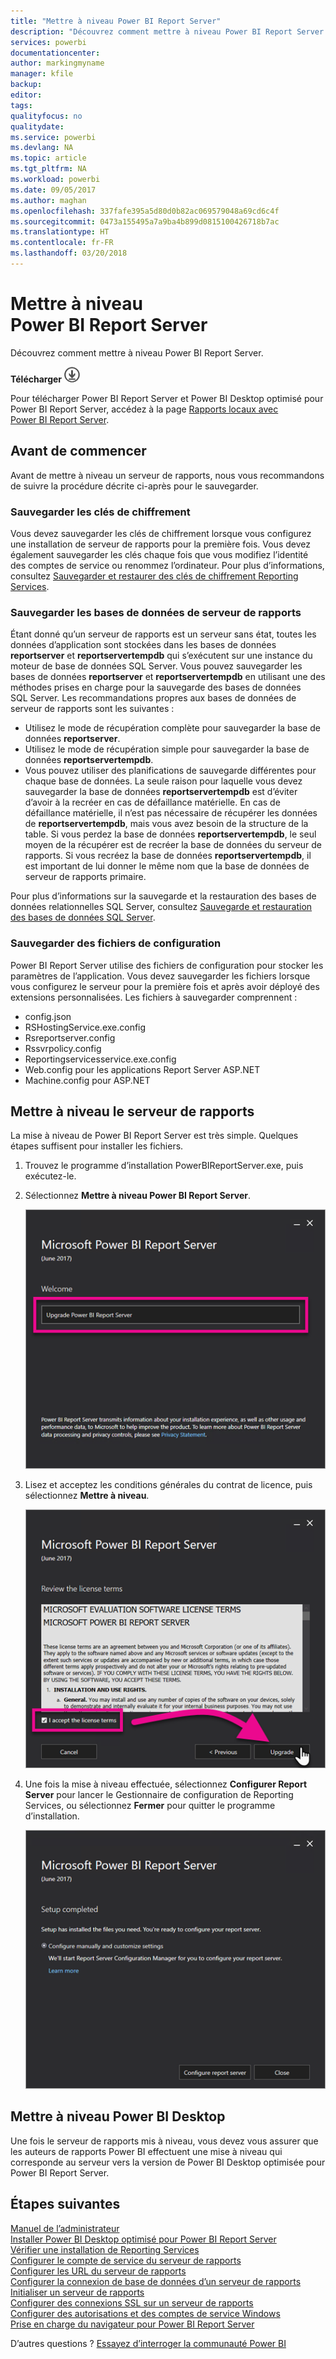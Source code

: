 ```yaml
---
title: "Mettre à niveau Power BI Report Server"
description: "Découvrez comment mettre à niveau Power BI Report Server."
services: powerbi
documentationcenter: 
author: markingmyname
manager: kfile
backup: 
editor: 
tags: 
qualityfocus: no
qualitydate: 
ms.service: powerbi
ms.devlang: NA
ms.topic: article
ms.tgt_pltfrm: NA
ms.workload: powerbi
ms.date: 09/05/2017
ms.author: maghan
ms.openlocfilehash: 337fafe395a5d80d0b82ac069579048a69cd6c4f
ms.sourcegitcommit: 0473a155495a7a9ba4b899d0815100426718b7ac
ms.translationtype: HT
ms.contentlocale: fr-FR
ms.lasthandoff: 03/20/2018
---
```

# <a name="upgrade-power-bi-report-server"></a>Mettre à niveau Power BI Report Server
Découvrez comment mettre à niveau Power BI Report Server.

 **Télécharger** ![télécharger](media/upgrade/download.png "télécharger")

Pour télécharger Power BI Report Server et Power BI Desktop optimisé pour Power BI Report Server, accédez à la page [Rapports locaux avec Power BI Report Server](https://powerbi.microsoft.com/report-server/).

## <a name="before-you-begin"></a>Avant de commencer
Avant de mettre à niveau un serveur de rapports, nous vous recommandons de suivre la procédure décrite ci-après pour le sauvegarder.

### <a name="backing-up-the-encryption-keys"></a>Sauvegarder les clés de chiffrement
Vous devez sauvegarder les clés de chiffrement lorsque vous configurez une installation de serveur de rapports pour la première fois. Vous devez également sauvegarder les clés chaque fois que vous modifiez l’identité des comptes de service ou renommez l’ordinateur. Pour plus d’informations, consultez [Sauvegarder et restaurer des clés de chiffrement Reporting Services](https://docs.microsoft.com/sql/reporting-services/install-windows/ssrs-encryption-keys-back-up-and-restore-encryption-keys).

### <a name="backing-up-the-report-server-databases"></a>Sauvegarder les bases de données de serveur de rapports
Étant donné qu’un serveur de rapports est un serveur sans état, toutes les données d’application sont stockées dans les bases de données **reportserver** et **reportservertempdb** qui s’exécutent sur une instance du moteur de base de données SQL Server. Vous pouvez sauvegarder les bases de données **reportserver** et **reportservertempdb** en utilisant une des méthodes prises en charge pour la sauvegarde des bases de données SQL Server. Les recommandations propres aux bases de données de serveur de rapports sont les suivantes :

* Utilisez le mode de récupération complète pour sauvegarder la base de données **reportserver**.
* Utilisez le mode de récupération simple pour sauvegarder la base de données **reportservertempdb**.
* Vous pouvez utiliser des planifications de sauvegarde différentes pour chaque base de données. La seule raison pour laquelle vous devez sauvegarder la base de données **reportservertempdb** est d’éviter d’avoir à la recréer en cas de défaillance matérielle. En cas de défaillance matérielle, il n’est pas nécessaire de récupérer les données de **reportservertempdb**, mais vous avez besoin de la structure de la table. Si vous perdez la base de données **reportservertempdb**, le seul moyen de la récupérer est de recréer la base de données du serveur de rapports. Si vous recréez la base de données **reportservertempdb**, il est important de lui donner le même nom que la base de données de serveur de rapports primaire.

Pour plus d’informations sur la sauvegarde et la restauration des bases de données relationnelles SQL Server, consultez [Sauvegarde et restauration des bases de données SQL Server](https://docs.microsoft.com/sql/relational-databases/backup-restore/back-up-and-restore-of-sql-server-databases).

### <a name="backing-up-the-configuration-files"></a>Sauvegarder des fichiers de configuration
Power BI Report Server utilise des fichiers de configuration pour stocker les paramètres de l’application. Vous devez sauvegarder les fichiers lorsque vous configurez le serveur pour la première fois et après avoir déployé des extensions personnalisées. Les fichiers à sauvegarder comprennent :

* config.json
* RSHostingService.exe.config
* Rsreportserver.config
* Rssvrpolicy.config
* Reportingservicesservice.exe.config
* Web.config pour les applications Report Server ASP.NET
* Machine.config pour ASP.NET

## <a name="upgrade-the-report-server"></a>Mettre à niveau le serveur de rapports
La mise à niveau de Power BI Report Server est très simple. Quelques étapes suffisent pour installer les fichiers.

1. Trouvez le programme d’installation PowerBIReportServer.exe, puis exécutez-le.
2. Sélectionnez **Mettre à niveau Power BI Report Server**.
   
    ![](media/upgrade/reportserver-upgrade1.png "Mettre à niveau Power BI Report Server")
3. Lisez et acceptez les conditions générales du contrat de licence, puis sélectionnez **Mettre à niveau**.
   
    ![](media/upgrade/reportserver-upgrade-eula.png "Contrat de licence")
4. Une fois la mise à niveau effectuée, sélectionnez **Configurer Report Server** pour lancer le Gestionnaire de configuration de Reporting Services, ou sélectionnez **Fermer** pour quitter le programme d’installation.
   
    ![](media/upgrade/reportserver-upgrade-configure.png)

## <a name="upgrade-power-bi-desktop"></a>Mettre à niveau Power BI Desktop
Une fois le serveur de rapports mis à niveau, vous devez vous assurer que les auteurs de rapports Power BI effectuent une mise à niveau qui corresponde au serveur vers la version de Power BI Desktop optimisée pour Power BI Report Server.

## <a name="next-steps"></a>Étapes suivantes
[Manuel de l’administrateur](admin-handbook-overview.md)  
[Installer Power BI Desktop optimisé pour Power BI Report Server](install-powerbi-desktop.md)  
[Vérifier une installation de Reporting Services](https://docs.microsoft.com/sql/reporting-services/install-windows/verify-a-reporting-services-installation)  
[Configurer le compte de service du serveur de rapports](https://docs.microsoft.com/sql/reporting-services/install-windows/configure-the-report-server-service-account-ssrs-configuration-manager)  
[Configurer les URL du serveur de rapports](https://docs.microsoft.com/sql/reporting-services/install-windows/configure-report-server-urls-ssrs-configuration-manager)  
[Configurer la connexion de base de données d’un serveur de rapports](https://docs.microsoft.com/sql/reporting-services/install-windows/configure-a-report-server-database-connection-ssrs-configuration-manager)  
[Initialiser un serveur de rapports](https://docs.microsoft.com/sql/reporting-services/install-windows/ssrs-encryption-keys-initialize-a-report-server)  
[Configurer des connexions SSL sur un serveur de rapports](https://docs.microsoft.com/sql/reporting-services/security/configure-ssl-connections-on-a-native-mode-report-server)  
[Configurer des autorisations et des comptes de service Windows](https://docs.microsoft.com/sql/database-engine/configure-windows/configure-windows-service-accounts-and-permissions)  
[Prise en charge du navigateur pour Power BI Report Server](browser-support.md)

D’autres questions ? [Essayez d’interroger la communauté Power BI](https://community.powerbi.com/)

